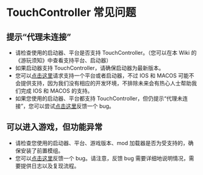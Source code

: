 # TouchController 常见问题

## 提示“代理未连接”

- 请检查使用的启动器、平台是否支持 TouchController。（您可以在本 Wiki 的《游玩须知》中查看支持平台、启动器）
- 如果启动器支持 TouchController，请确保启动器为最新版本。
- 您可以[点击这里](https://github.com/TouchController/TouchController/issues/new?template=feature_request_zh_cn.yml)请求支持一个平台或者启动器，不过 IOS 和 MACOS 可能不会提供支持，因为我们没有相应的开发环境，不排除未来会有热心人士帮助我们完成 IOS 和 MACOS 的支持。
- 如果您使用的启动器、平台都支持 TouchController，但仍提示“代理未连接”，您可以尝试[点击这里](https://github.com/TouchController/TouchController/issues/new?template=bug_report_zh_cn.yml)反馈一个 bug。

## 可以进入游戏，但功能异常

- 请检查您使用的启动器、平台、游戏版本、mod 加载器是否为受支持的，确保安装了前置模组。
- 您可以[点击这里](https://github.com/TouchController/TouchController/issues/new?template=bug_report_zh_cn.yml)反馈一个 bug。请注意，反馈 bug 需要详细地说明情况，需要提供日志以及复现流程。
